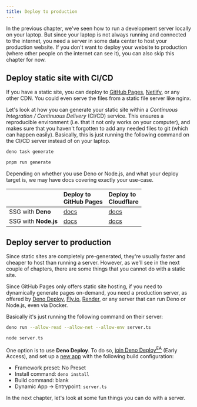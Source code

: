 ```yaml
---
title: Deploy to production
---
```


In the previous chapter, we've seen how to run a development server locally on your laptop. But since your laptop is not always running and connected to the internet, you need a server in some data center to host your production website.
If you don't want to deploy your website to production (where other people on the internet can see it), you can also skip this chapter for now.

## Deploy static site with CI/CD

If you have a static site, you can deploy to [GitHub Pages](https://pages.github.com), [Netlify](https://www.netlify.com/), or any other CDN. You could even serve the files from a static file server like nginx.

Let's look at how you can generate your static site within a _Continuous Integration / Continuous Delivery_ (CI/CD) service. This ensures a reproducible environment (i.e. that it not only works on your computer), and makes sure that you haven't forgotten to add any needed files to git (which can happen easily). Basically, this is just running the following command on the CI/CD server instead of on your laptop.

```sh title=Deno
deno task generate
```

```sh title=Node.js
pnpm run generate
```

Depending on whether you use Deno or Node.js, and what your deploy target is, we may have docs covering exactly your use-case.

|                      | Deploy to<br>GitHub Pages | Deploy to<br>Cloudflare |
|:---------------------|:--------------------------|:------------------------|
| SSG with **Deno**    | [docs][denoGh]            | [docs][denoCf]          |
| SSG with **Node.js** | [docs][nodeGh]            | [docs][nodeCf]          |

[denoGh]: /guide/deploy/ssg-deno-github-pages/
[denoCf]: /guide/deploy/ssg-deno-cloudflare/
[nodeGh]: /guide/deploy/ssg-node-github-pages/
[nodeCf]: /guide/deploy/ssg-node-cloudflare/

## Deploy server to production

Since static sites are completely pre-generated, they're usually faster and cheaper to host than running a server. However, as we'll see in the next couple of chapters, there are some things that you cannot do with a static site.

Since GitHub Pages only offers static site hosting, if you need to dynamically generate pages on-demand, you need a production server, as offered by [Deno Deploy](https://deno.com/deploy), [Fly.io](https://fly.io/), [Render](https://render.com/), or any server that can run Deno or Node.js, even via Docker.

Basically it's just running the following command on their server:

```sh title=Deno
deno run --allow-read --allow-net --allow-env server.ts
```

```sh title=Node.js
node server.ts
```

One option is to use **Deno Deploy**. To do so, [join Deno Deploy<sup>EA</sup>](https://docs.deno.com/deploy/early-access/) (Early Access), and set up a [new app](https://app.deno.com/) with the following build configuration:

- Framework preset: No Preset
- Install command: `deno install`
- Build command: blank
- Dynamic App -> Entrypoint: `server.ts`

In the next chapter, let's look at some fun things you can do with a server.
